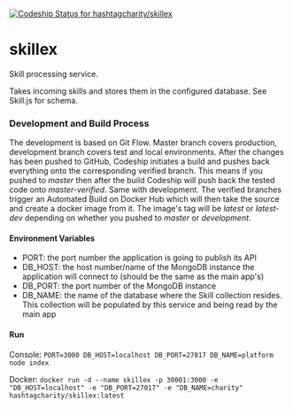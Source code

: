 [ ![Codeship Status for hashtagcharity/skillex](https://codeship.com/projects/3cc467f0-ab32-0132-215e-0e9793c56dea/status?branch=master)](https://codeship.com/projects/68249)

# skillex

Skill processing service.

Takes incoming skills and stores them in the configured database. See Skill.js for schema.

### Development and Build Process
The development is based on Git Flow. Master branch covers production, development branch covers test and local environments. After the changes has been pushed to GitHub, Codeship initiates a build and pushes back everything onto the corresponding verified branch. This means if you pushed to _master_ then after the build Codeship will push back the tested code onto _master-verified_. Same with development. The verified branches trigger an Automated Build on Docker Hub which will then take the source and create a docker image from it. The image's tag will be _latest_ or _latest-dev_ depending on whether you pushed to _master_ or _development_.

#### Environment Variables
 - PORT: the port number the application is going to publish its API
 - DB_HOST: the host number/name of the MongoDB instance the application will connect to (should be the same as the main app's)
 - DB_PORT: the port number of the MongoDB instance
 - DB_NAME: the name of the database where the Skill collection resides. This collection will be populated by this service and being read by the main app

#### Run
Console: `PORT=3000 DB_HOST=localhost DB_PORT=27017 DB_NAME=platform node index`

Docker:
`docker run -d --name skillex -p 30001:3000 -e "DB_HOST=localhost" -e "DB_PORT=27017" -e "DB_NAME=charity" hashtagcharity/skillex:latest`
